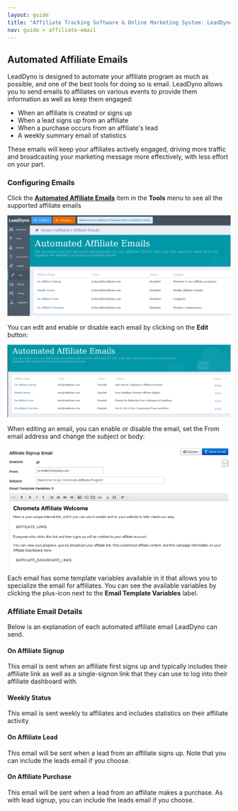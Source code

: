 ```yaml
---
layout: guide
title: "Affiliate Tracking Software & Online Marketing System: LeadDyno"
nav: guide > affiliate-email
---
```


## Automated Affiliate Emails

LeadDyno is designed to automate your affiliate program as much as possible, and one of the best tools for doing so
is email.  LeadDyno allows you to send emails to affiliates on various events to provide them information as well as
keep them engaged:

* When an affiliate is created or signs up
* When a lead signs up from an affiliate
* When a purchase occurs from an affiliate's lead
* A weekly summary email of statistics

These emails will keep your affiliates actively engaged, driving more traffic and broadcasting your marketing message
more effectively, with less effort on your part.

### Configuring Emails

Click the [**Automated Affiliate Emails**](https://app.leaddyno.com/affiliate_emails) item in the **Tools** menu to see all the supported affiliate emails

![automated-affiliate-emails](img/automated-affiliate-emails.png)

You can edit and enable or disable each email by clicking on the **Edit** button:

![automated-affiliate-emails-detail](img/automated-affiliate-emails-detail.png)

When editing an email, you can enable or disable the email, set the From email address and change the subject or body:

![automated-affiliate-emails-edit](img/automated-affiliate-emails-edit.png)

Each email has some template variables available in it that allows you to specialize the email for affiliates.  You can
see the available variables by clicking the plus-icon next to the **Email Template Variables** label.

### Affiliate Email Details

Below is an explanation of each automated affiliate email LeadDyno can send.

#### On Affiliate Signup

This email is sent when an affiliate first signs up and typically includes their affiliate link as well as a
single-signon link that they can use to log into their affiliate dashboard with.

#### Weekly Status

This email is sent weekly to affiliates and includes statistics on their affiliate activity

#### On Affiliate Lead

This email will be sent when a lead from an affiliate signs up.  Note that you can include the leads email if you
choose.

#### On Affiliate Purchase

This email will be sent when a lead from an affiliate makes a purchase.  As with lead signup, you can include the leads
email if you choose.


